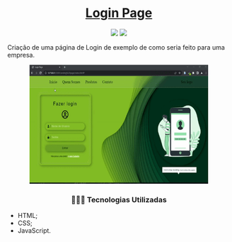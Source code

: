 <h1 align="center"><a href="https://gustavo-freita.github.io/Login-Page/">Login Page</a></h1>

<p align="center">
  <img src="https://img.shields.io/static/v1?label=Visual Studio Code&message=IDE&color=blue&style=for-the-badge&logo=VSCODE"/>
  <img src="http://img.shields.io/static/v1?label=STATUS&message=CONCLUIDO&color=GREEN&style=for-the-badge"/>
</p>
Criação de uma página de Login de exemplo de como seria feito para uma empresa. 

<p align="center">
 <img width="80%" src="Loginpage.gif">
</p>


<h3 align="center">👩🏽‍💻 Tecnologias Utilizadas</h3>   

* HTML;
* CSS;
* JavaScript.
